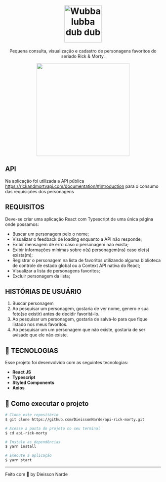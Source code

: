 <h1 align="center">
  <img src="/src/assets/images/wubba-lubba" alt="Wubba lubba dub dub" width="120">
</h1>

<p align="center">
  Pequena consulta, visualização e cadastro de personagens favoritos do seriado Rick & Morty.
</p>

[//]: # (Add your gifs/images here:)
<p align="center">
  <img src="/src/assets/gifs/rick-morty.gif" width="300">
</p>

## API

Na aplicação foi utilizada a API pública https://rickandmortyapi.com/documentation/#introduction para o consumo das requisições dos personagens

## REQUISITOS

Deve-se criar uma aplicação React com Typescript de uma única página onde possamos:
* Buscar um personagem pelo o nome;
* Visualizar o feedback de loading enquanto a API não responde;
* Exibir mensagem de erro caso o personagem não exista;
* Exibir informações mínimas sobre o(s) personagem(ns) caso ele(s) exista(m);
* Registrar o personagem na lista de favoritos utilizando alguma biblioteca de controle de estado global ou a Context API nativa do React;
* Visualizar a lista de personagens favoritos;
* Excluir personagem da lista;

## HISTÓRIAS DE USUÁRIO

1. Buscar personagem
2. Ao pesquisar um personagem, gostaria de ver nome, genero e sua foto(se existir) antes de decidir favoritá-lo.
3. Ao pesquisar um personagem, gostaria de salvá-lo para que fique listado nos meus favoritos.
4. Ao pesquisar um um personagem que não existe, gostaria de ser avisado que ele não existe.

## :rocket: TECNOLOGIAS
Esse projeto foi desenvolvido com as seguintes tecnologias:

- **React JS** 
- **Typescript** 
- **Styled Components** 
- **Axios** 

## 🤔 Como executar o projeto
```bash
# Clone este repositório
$ git clone https://github.com/DieissonNarde/api-rick-morty.git

# Acesse a pasta do projeto no seu terminal
$ cd api-rick-morty

# Instale as dependências
$ yarn install

# Execute a aplicação 
$ yarn start
```

---

Feito com :green_heart: by Dieisson Narde